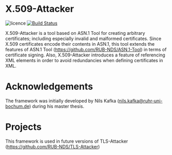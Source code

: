 # X.509-Attacker

![licence](https://img.shields.io/badge/License-Apachev2-brightgreen.svg)
[![Build Status](http://hydrogen.cloud.nds.rub.de/buildStatus/icon.svg?job=X509-Attacker)](http://hydrogen.cloud.nds.rub.de/job/X509-Attacker/)

X.509-Attacker is a tool based on ASN.1 Tool for creating arbitrary certificates; including especially invalid and malformed certificates. Since X.509 certificates encode their contents in ASN.1, this tool extends the features of ASN.1 Tool (https://github.com/RUB-NDS/ASN.1-Tool) in terms of certificate signing. Also, X.509-Attacker introduces a feature of referencing XML elements in order to avoid redundancies when defining certificates in XML.

# Acknowledgements
The framework was initially developed by Nils Kafka (nils.kafka@ruhr-uni-bochum.de) during his master thesis. 

# Projects
This framework is used in future versions of TLS-Attacker (https://github.com/RUB-NDS/TLS-Attacker)
